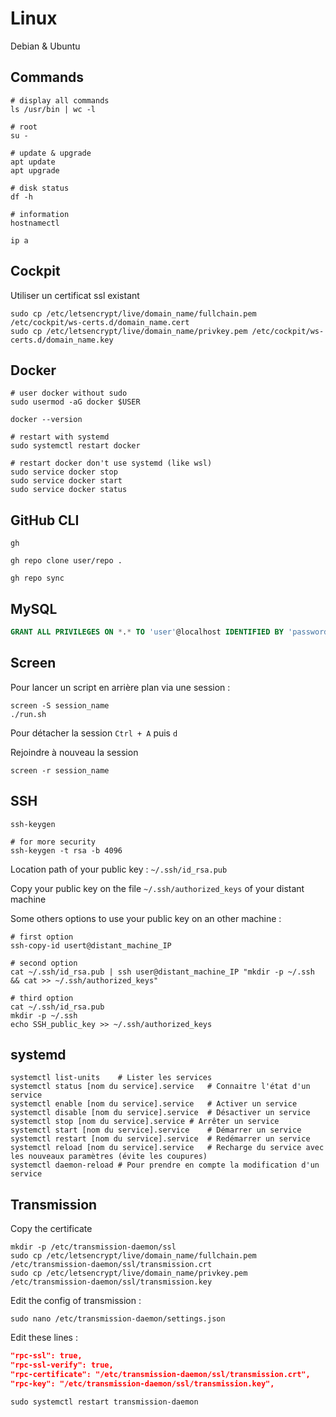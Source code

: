 # Linux

Debian & Ubuntu

## Commands

```shell
# display all commands
ls /usr/bin | wc -l

# root
su -

# update & upgrade
apt update
apt upgrade

# disk status
df -h

# information
hostnamectl

ip a
```

## Cockpit

Utiliser un certificat ssl existant

```shell
sudo cp /etc/letsencrypt/live/domain_name/fullchain.pem /etc/cockpit/ws-certs.d/domain_name.cert
sudo cp /etc/letsencrypt/live/domain_name/privkey.pem /etc/cockpit/ws-certs.d/domain_name.key
```

## Docker

```shell
# user docker without sudo
sudo usermod -aG docker $USER

docker --version

# restart with systemd
sudo systemctl restart docker

# restart docker don't use systemd (like wsl)
sudo service docker stop
sudo service docker start
sudo service docker status
```

## GitHub CLI

```shell
gh

gh repo clone user/repo .

gh repo sync
```

## MySQL

```sql
GRANT ALL PRIVILEGES ON *.* TO 'user'@localhost IDENTIFIED BY 'password';
```

## Screen

Pour lancer un script en arrière plan via une session :

```shell
screen -S session_name
./run.sh
```

Pour détacher la session `Ctrl + A` puis `d`

Rejoindre à nouveau la session

```shell
screen -r session_name
```

## SSH

```shell
ssh-keygen

# for more security
ssh-keygen -t rsa -b 4096
```

Location path of your public key : `~/.ssh/id_rsa.pub`

Copy your public key on the file `~/.ssh/authorized_keys` of your distant machine

Some others options to use your public key on an other machine :

```shell
# first option
ssh-copy-id usert@distant_machine_IP

# second option
cat ~/.ssh/id_rsa.pub | ssh user@distant_machine_IP "mkdir -p ~/.ssh && cat >> ~/.ssh/authorized_keys"

# third option
cat ~/.ssh/id_rsa.pub
mkdir -p ~/.ssh
echo SSH_public_key >> ~/.ssh/authorized_keys
```

## systemd

```shell
systemctl list-units	# Lister les services
systemctl status [nom du service].service	# Connaitre l'état d'un service
systemctl enable [nom du service].service	# Activer un service
systemctl disable [nom du service].service	# Désactiver un service
systemctl stop [nom du service].service	# Arrêter un service
systemctl start [nom du service].service	# Démarrer un service
systemctl restart [nom du service].service	# Redémarrer un service
systemctl reload [nom du service].service	# Recharge du service avec les nouveaux paramètres (évite les coupures)
systemctl daemon-reload	# Pour prendre en compte la modification d'un service
```

## Transmission

Copy the certificate

```shell
mkdir -p /etc/transmission-daemon/ssl
sudo cp /etc/letsencrypt/live/domain_name/fullchain.pem /etc/transmission-daemon/ssl/transmission.crt
sudo cp /etc/letsencrypt/live/domain_name/privkey.pem /etc/transmission-daemon/ssl/transmission.key
```

Edit the config of transmission :

```shell
sudo nano /etc/transmission-daemon/settings.json
```

Edit these lines :

```json
"rpc-ssl": true,
"rpc-ssl-verify": true,
"rpc-certificate": "/etc/transmission-daemon/ssl/transmission.crt",
"rpc-key": "/etc/transmission-daemon/ssl/transmission.key",
```

```shell
sudo systemctl restart transmission-daemon
```

